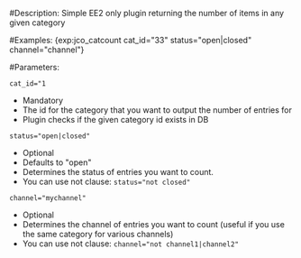 #Description:
Simple EE2 only plugin returning the number of items in any given category

#Examples:
	{exp:jco_catcount cat_id="33" status="open|closed" channel="channel"}

#Parameters:

`cat_id="1`

* Mandatory
* The id for the category that you want to output the number of entries for
* Plugin checks if the given category id exists in DB

`status="open|closed"`

* Optional
* Defaults to "open"
* Determines the status of entries you want to count.
* You can use not clause: `status="not closed"`

`channel="mychannel"`

* Optional
* Determines the channel of entries you want to count (useful if you use the same category for various channels)
* You can use not clause: `channel="not channel1|channel2"`